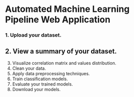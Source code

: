 # Automated Machine Learning Pipeline Web Application

### 1. Upload your dataset.
## 2. View a summary of your dataset.
3. Visualize correlation matrix and values distribution.
4. Clean your data.
5. Apply data preprocessing techniques.
6. Train classification models.
7. Evaluate your trained models.
8. Download your models.

 
